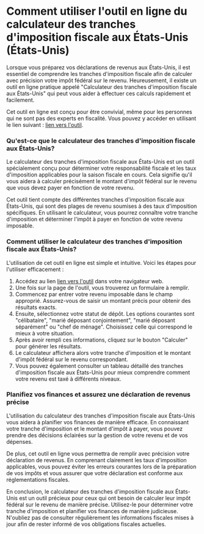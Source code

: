 Comment utiliser l'outil en ligne du calculateur des tranches d'imposition fiscale aux États-Unis (États-Unis)
==============================================================================================================

Lorsque vous préparez vos déclarations de revenus aux États-Unis, il est essentiel de comprendre les tranches d'imposition fiscale afin de calculer avec précision votre impôt fédéral sur le revenu. Heureusement, il existe un outil en ligne pratique appelé "Calculateur des tranches d'imposition fiscale aux États-Unis" qui peut vous aider à effectuer ces calculs rapidement et facilement.

Cet outil en ligne est conçu pour être convivial, même pour les personnes qui ne sont pas des experts en fiscalité. Vous pouvez y accéder en utilisant le lien suivant : [lien vers l'outil](https://www.onlinecalculatorsfree.com/fr/financial/us-tax-brackets-calculator.html).

### Qu'est-ce que le calculateur des tranches d'imposition fiscale aux États-Unis?

Le calculateur des tranches d'imposition fiscale aux États-Unis est un outil spécialement conçu pour déterminer votre responsabilité fiscale et les taux d'imposition applicables pour la saison fiscale en cours. Cela signifie qu'il vous aidera à calculer précisément le montant d'impôt fédéral sur le revenu que vous devez payer en fonction de votre revenu.

Cet outil tient compte des différentes tranches d'imposition fiscale aux États-Unis, qui sont des plages de revenu soumises à des taux d'imposition spécifiques. En utilisant le calculateur, vous pourrez connaître votre tranche d'imposition et déterminer l'impôt à payer en fonction de votre revenu imposable.

### Comment utiliser le calculateur des tranches d'imposition fiscale aux États-Unis?

L'utilisation de cet outil en ligne est simple et intuitive. Voici les étapes pour l'utiliser efficacement :

1. Accédez au lien [lien vers l'outil](https://www.onlinecalculatorsfree.com/fr/financial/us-tax-brackets-calculator.html) dans votre navigateur web.
2. Une fois sur la page de l'outil, vous trouverez un formulaire à remplir.
3. Commencez par entrer votre revenu imposable dans le champ approprié. Assurez-vous de saisir un montant précis pour obtenir des résultats exacts.
4. Ensuite, sélectionnez votre statut de dépôt. Les options courantes sont "célibataire", "marié déposant conjointement", "marié déposant séparément" ou "chef de ménage". Choisissez celle qui correspond le mieux à votre situation.
5. Après avoir rempli ces informations, cliquez sur le bouton "Calculer" pour générer les résultats.
6. Le calculateur affichera alors votre tranche d'imposition et le montant d'impôt fédéral sur le revenu correspondant.
7. Vous pouvez également consulter un tableau détaillé des tranches d'imposition fiscale aux États-Unis pour mieux comprendre comment votre revenu est taxé à différents niveaux.

### Planifiez vos finances et assurez une déclaration de revenus précise

L'utilisation du calculateur des tranches d'imposition fiscale aux États-Unis vous aidera à planifier vos finances de manière efficace. En connaissant votre tranche d'imposition et le montant d'impôt à payer, vous pouvez prendre des décisions éclairées sur la gestion de votre revenu et de vos dépenses.

De plus, cet outil en ligne vous permettra de remplir avec précision votre déclaration de revenus. En comprenant clairement les taux d'imposition applicables, vous pouvez éviter les erreurs courantes lors de la préparation de vos impôts et vous assurer que votre déclaration est conforme aux réglementations fiscales.

En conclusion, le calculateur des tranches d'imposition fiscale aux États-Unis est un outil précieux pour ceux qui ont besoin de calculer leur impôt fédéral sur le revenu de manière précise. Utilisez-le pour déterminer votre tranche d'imposition et planifier vos finances de manière judicieuse. N'oubliez pas de consulter régulièrement les informations fiscales mises à jour afin de rester informé de vos obligations fiscales actuelles.